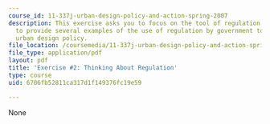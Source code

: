 ```yaml
---
course_id: 11-337j-urban-design-policy-and-action-spring-2007
description: This exercise asks you to focus on the tool of regulation. You are asked
  to provide several examples of the use of regulation by government to achieve an
  urban design policy.
file_location: /coursemedia/11-337j-urban-design-policy-and-action-spring-2007/6706fb52811ca317d1f149376fc19e59_exercise2.pdf
file_type: application/pdf
layout: pdf
title: 'Exercise #2: Thinking About Regulation'
type: course
uid: 6706fb52811ca317d1f149376fc19e59

---
```

None